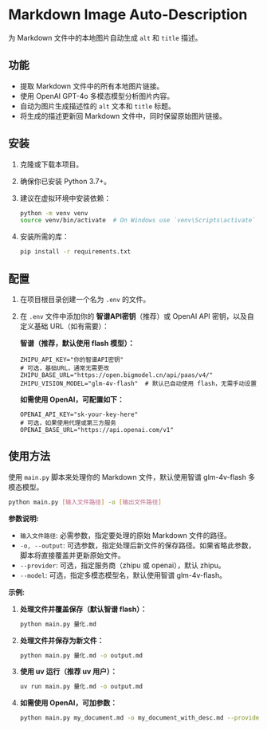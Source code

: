 # Markdown Image Auto-Description

为 Markdown 文件中的本地图片自动生成 `alt` 和 `title` 描述。

## 功能

- 提取 Markdown 文件中的所有本地图片链接。
- 使用 OpenAI GPT-4o 多模态模型分析图片内容。
- 自动为图片生成描述性的 `alt` 文本和 `title` 标题。
- 将生成的描述更新回 Markdown 文件中，同时保留原始图片链接。

## 安装

1. 克隆或下载本项目。

2. 确保你已安装 Python 3.7+。

3. 建议在虚拟环境中安装依赖：

    ```bash
    python -m venv venv
    source venv/bin/activate  # On Windows use `venv\Scripts\activate`
    ```

4. 安装所需的库：

    ```bash
    pip install -r requirements.txt
    ```

## 配置

1. 在项目根目录创建一个名为 `.env` 的文件。

2. 在 `.env` 文件中添加你的 **智谱API密钥**（推荐）或 OpenAI API 密钥，以及自定义基础 URL（如有需要）：

    **智谱（推荐，默认使用 flash 模型）：**

    ```env
    ZHIPU_API_KEY="你的智谱API密钥"
    # 可选，基础URL，通常无需更改
    ZHIPU_BASE_URL="https://open.bigmodel.cn/api/paas/v4/"
    ZHIPU_VISION_MODEL="glm-4v-flash"  # 默认已自动使用 flash，无需手动设置
    ```

    **如需使用 OpenAI，可配置如下：**

    ```env
    OPENAI_API_KEY="sk-your-key-here"
    # 可选，如果使用代理或第三方服务
    OPENAI_BASE_URL="https://api.openai.com/v1"
    ```

## 使用方法

使用 `main.py` 脚本来处理你的 Markdown 文件，默认使用智谱 glm-4v-flash 多模态模型。

```bash
python main.py [输入文件路径] -o [输出文件路径]
```

**参数说明:**

- `输入文件路径`: 必需参数，指定要处理的原始 Markdown 文件的路径。
- `-o, --output`: 可选参数，指定处理后新文件的保存路径。如果省略此参数，脚本将直接覆盖并更新原始文件。
- `--provider`: 可选，指定服务商（zhipu 或 openai），默认 zhipu。
- `--model`: 可选，指定多模态模型名，默认使用智谱 glm-4v-flash。

**示例:**

1. **处理文件并覆盖保存（默认智谱 flash）：**

    ```bash
    python main.py 量化.md
    ```

2. **处理文件并保存为新文件：**

    ```bash
    python main.py 量化.md -o output.md
    ```

3. **使用 uv 运行（推荐 uv 用户）：**

    ```bash
    uv run main.py 量化.md -o output.md
    ```

4. **如需使用 OpenAI，可加参数：**

    ```bash
    python main.py my_document.md -o my_document_with_desc.md --provider openai --model gpt-4o
    ```
